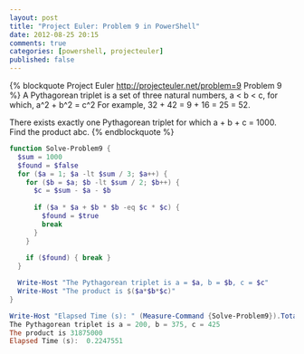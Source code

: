 ```yaml
---
layout: post
title: "Project Euler: Problem 9 in PowerShell"
date: 2012-08-25 20:15
comments: true
categories: [powershell, projecteuler]
published: false
---
```

{% blockquote Project Euler http://projecteuler.net/problem=9 Problem 9 %}
A Pythagorean triplet is a set of three natural numbers, a < b < c, for which,
   a^2 + b^2 = c^2
For example, 32 + 42 = 9 + 16 = 25 = 52.

There exists exactly one Pythagorean triplet for which a + b + c = 1000.
Find the product abc.
{% endblockquote %}

``` ps1
function Solve-Problem9 {
  $sum = 1000
  $found = $false
  for ($a = 1; $a -lt $sum / 3; $a++) {
    for ($b = $a; $b -lt $sum / 2; $b++) {
      $c = $sum - $a - $b
 
      if ($a * $a + $b * $b -eq $c * $c) {
        $found = $true
        break
      }
    }
 
    if ($found) { break }
  }

  Write-Host "The Pythagorean triplet is a = $a, b = $b, c = $c"
  Write-Host "The product is $($a*$b*$c)" 
}

Write-Host "Elapsed Time (s): " (Measure-Command {Solve-Problem9}).TotalSeconds
The Pythagorean triplet is a = 200, b = 375, c = 425
The product is 31875000
Elapsed Time (s):  0.2247551
```
